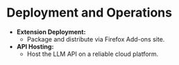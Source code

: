 # Deployment and Operations

- **Extension Deployment:**
  - Package and distribute via Firefox Add-ons site.
- **API Hosting:**
  - Host the LLM API on a reliable cloud platform.